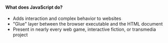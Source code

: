 #### What does JavaScript do?

* Adds interaction and complex behavior to websites
* "Glue" layer between the browser executable and the HTML document
* Present in nearly every web game, interactive fiction, or transmedia project
